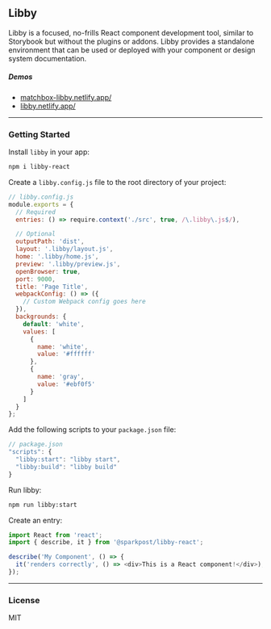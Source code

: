 ## Libby

Libby is a focused, no-frills React component development tool, similar to Storybook but without the plugins or addons. Libby provides a standalone environment that can be used or deployed with your component or design system documentation.

##### Demos

- [matchbox-libby.netlify.app/](https://matchbox-libby.netlify.app/)
- [libby.netlify.app/](https://libby.netlify.app/)

---

### Getting Started

Install `libby` in your app:

```bash
npm i libby-react
```

Create a `libby.config.js` file to the root directory of your project:

```js
// libby.config.js
module.exports = {
  // Required
  entries: () => require.context('./src', true, /\.libby\.js$/),

  // Optional
  outputPath: 'dist',
  layout: '.libby/layout.js',
  home: '.libby/home.js',
  preview: '.libby/preview.js',
  openBrowser: true,
  port: 9000,
  title: 'Page Title',
  webpackConfig: () => ({
    // Custom Webpack config goes here
  }),
  backgrounds: {
    default: 'white',
    values: [
      {
        name: 'white',
        value: '#ffffff'
      },
      {
        name: 'gray',
        value: '#ebf0f5'
      }
    ]
  }
};
```

Add the following scripts to your `package.json` file:

```js
// package.json
"scripts": {
  "libby:start": "libby start",
  "libby:build": "libby build"
}
```

Run libby:

```bash
npm run libby:start
```

Create an entry:

```js
import React from 'react';
import { describe, it } from '@sparkpost/libby-react';

describe('My Component', () => {
  it('renders correctly', () => <div>This is a React component!</div>);
});
```

---

### License

MIT
